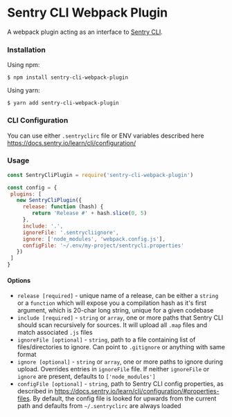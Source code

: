 # Sentry CLI Webpack Plugin

A webpack plugin acting as an interface to [Sentry CLI](https://docs.sentry.io/learn/cli/).

### Installation

Using npm:

```
$ npm install sentry-cli-webpack-plugin
```

Using yarn:

```
$ yarn add sentry-cli-webpack-plugin
```

### CLI Configuration

You can use either `.sentryclirc` file or ENV variables described here https://docs.sentry.io/learn/cli/configuration/

### Usage

```js
const SentryCliPlugin = require('sentry-cli-webpack-plugin')

const config = {
 plugins: [
   new SentryCliPlugin({
     release: function (hash) {
        return 'Release #' + hash.slice(0, 5)
     },
     include: '.',
     ignoreFile: '.sentrycliignore',
     ignore: ['node_modules', 'webpack.config.js'],
     configFile: '~/.env/my-project/sentrycli.properties'
   })
 ]
}
```

#### Options

* `release [required]` - unique name of a release, can be either a `string` or a `function` which will expose you a compilation hash as it's first argument, which is 20-char long string, unique for a given codebase
* `include [required]` - `string` or `array`, one or more paths that Sentry CLI should scan recursively for sources. It will upload all `.map` files and match associated `.js` files
* `ignoreFile [optional]` - `string`, path to a file containing list of files/directories to ignore. Can point to `.gitignore` or anything with same format
* `ignore [optional]` - `string` or `array`, one or more paths to ignore during upload. Overrides entries in `ignoreFile` file. If neither `ignoreFile` or `ignore` are present, defaults to `['node_modules']`
* `configFile [optional]` - `string`, path to Sentry CLI config properties, as described in https://docs.sentry.io/learn/cli/configuration/#properties-files. By default, the config file is looked for upwards from the current path and defaults from `~/.sentryclirc` are always loaded
